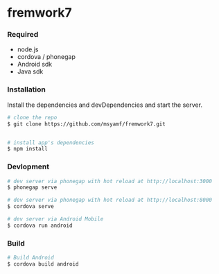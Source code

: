 # fremwork7

### Required
* node.js
* cordova / phonegap
* Android sdk
* Java sdk

### Installation

Install the dependencies and devDependencies and start the server.
```sh
# clone the repo
$ git clone https://github.com/msyamf/fremwork7.git


# install app's dependencies
$ npm install
```

### Devlopment

```sh
# dev server via phonegap with hot reload at http://localhost:3000
$ phonegap serve

# dev server via phonegap with hot reload at http://localhost:8000
$ cordova serve

# dev server via Android Mobile
$ cordova run android
```

### Build

```sh
# Build Android
$ cordova build android
```
